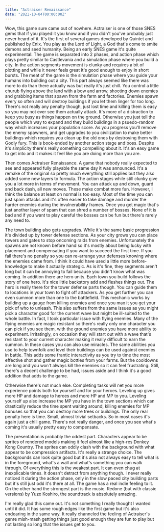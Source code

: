 ```yaml
---
title: "Actraiser Renaissance"
date: "2021-10-04T00:00:00Z"
---
```


Wow, this game sure came out of nowhere.  Actraiser is one of those SNES gems that if you played it you know and if you didn't you've probably just never heard of it. It's the first of several games developed by Quintet and published by Enix.  You play as the Lord of Light, a God that's come to smite demons and seed humanity.  Being an early SNES game it's quite experimental.  The game is separated into 2 phases, and action phase which plays pretty similar to Castlevania and a simulation phase where you build a city.  In the action segments movement is clunky and requires a bit of plotting and while it never feels great it's good enough to enjoy in short bursts.  The meat of the game is the simulation phase where you guide your humans into building out a city.  This part always seemed like there was more to do than there actually was but really it's just chill.  You control a little churub flying above the land with a bow and arrow, shooting down enemies and grabbing items that spawn from the farm and factories.  Enemies spawn every so often and will destroy buildings if you let them linger for too long.  There's not really any penalty though, just lost time and killing them is easy so you may not ever see them actually attack.  It's more of a distraction to keep you busy as things happen on the ground.  Otherwise you just tell the people which way to expand and they build buildings in a psuedo-random way which increases your population score.  As you progress you'll remove the enemy spawners, and get upgrades to you civilization to make better buildings which requires you clean up the old ones by destroying them with Godly fury.  This is book-ended by another action stage and boss.  Despite it's simplicity there's really something compelling about it.  It's an easy game to get into and it makes it feel like you are doing more than you are.

Then comes Actraiser Renaissance.  A game that nobody really expected to see and appeared fully playable the same day it was announced.  It's a remake of the original so pretty much everything still applies but they also added some new layers to formula.  The action stages while still clunky give you a lot more in terms of movement.  You can attack up and down, guard and back dash, all new moves.  These make combat more fun.  However, I think the balance at least on normal is too easy.  Most of the time you can just spam attacks and it's often easier to take damage and murder the harder enemies during the invulnerability frames.  Once you get magic that's just another layer of spam that can shred a number of bosses.  None of it is bad and if you want to play careful the bosses can be fun but there's rarely any need to.

The town building also gets upgrades.  While it's the same basic progression it's divided up by tower defense sections.  As your city grows you can place towers and gates to stop oncoming raids from enemies.  Unfortunately the spawns are not known before hand so it's mostly about being lucky with placement and compensating if you want to succeed the first time.  If you fail there's no penalty so you can re-arrange your defenses knowing where the enemies came from.  I think it could have used a little more before-knowledge to make it actually strategic.  As is it's fine, they segments aren't long but it can be annoying to fail because you didn't know what was coming.  In addition there are hero units.  Each town you build follows the story of one hero.  It's nice little backstory add and fleshes things out.  The hero is really there for the tower defense parts though.  You can guide them to locations in your town to fight off attackers.  As you get further you can even summon more than one to the battlefield.  This mechanic works by building up a gauge from killing enemies and once you max it you get your pick of who to unleash.  This also suffers from the same issues as you might pick a character good for the current wave but might be ill-suited to the whole battle.  In fact, I took particular issue with flying enemies.  Many of the flying enemies are magic resistant so there's really only one character you can pick if you see them, with the ground enemies you have more ability to experiment. Irritatingly, on occasion they will start out with a wave that's resistant to your current character making it really difficult to earn the summon.  In these cases you can also use miracles.  The same abilities you use to help townfolk and level their buildings can be used against enemies in battle.  This adds some frantic interactivity as you try to time the most effective shot and gather magic bottles from your farms.  But the cooldowns are long and you won't always kill the enemies so it can feel frustrating.  Still, there's a decent challenge to be had, issues aside and I think it's a good addition that adds to the game.

Otherwise there's not much else.  Completing tasks will net you more experience points both for yourself and for your heroes.  Leveling up gives more HP and damage to heroes and more HP and MP to you.  Leveling yourself up also increase the MP you have in the town sections which can drastically reduce the time spent waiting around, killing enemies for MP bonuses so that you can destroy more trees or buildings. The only real penalty here is time.  Small, almost trivial setbacks.  So in most cases it's again just a chill game.  There's not really danger, and once you see what's coming it's usually pretty easy to compensate.

The presentation is probably the oddest part.  Characters appear to be sprites of rendered models making it feel almost like a high-res Donkey Kong Country.  The sprites can oddly clash with the background with what appear to be compression artifacts.  It's really a strange choice.  The backgrounds can look quite good but it's also not always easy to tell what is in the foreground, what's a wall and what's something you can walk through.  Of everything this is the weakest part.  It can even chug at inexplicable times.  It doesn't detract from anything though. I never really noticed it during the action phase, only in the slow paced city building parts but it's still just odd it's there at all.  The game has a real indie feeling to it.  On the other hand the strongest part is the music.  Redone (but with classic versions) by Yuzo Koshiro, the soundtrack is absolutely amazing.

I'm really glad this came out.  It's not something I really thought I wanted until it did.  It has some rough edges like the first game but it's also endearing in the same way.  It really channeled the feeling of Actraiser's genre mish-mash getting things just good enough they are fun to play but not lasting so long that the issues get to you.